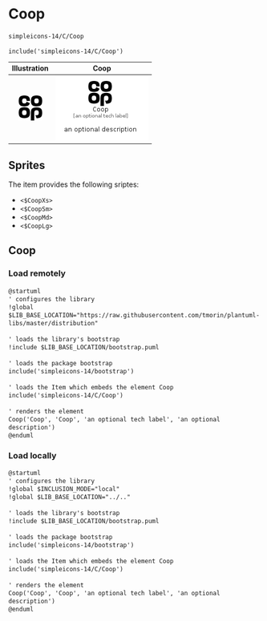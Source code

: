 # Coop


```text
simpleicons-14/C/Coop
```

```text
include('simpleicons-14/C/Coop')
```



| Illustration | Coop |
| :---: | :---: |
| ![illustration for Illustration](../../simpleicons-14/C/Coop.png) | ![illustration for Coop](../../simpleicons-14/C/Coop.Local.png) |



## Sprites
The item provides the following sriptes:

- `<$CoopXs>`
- `<$CoopSm>`
- `<$CoopMd>`
- `<$CoopLg>`





## Coop

### Load remotely
```plantuml
@startuml
' configures the library
!global $LIB_BASE_LOCATION="https://raw.githubusercontent.com/tmorin/plantuml-libs/master/distribution"

' loads the library's bootstrap
!include $LIB_BASE_LOCATION/bootstrap.puml

' loads the package bootstrap
include('simpleicons-14/bootstrap')

' loads the Item which embeds the element Coop
include('simpleicons-14/C/Coop')

' renders the element
Coop('Coop', 'Coop', 'an optional tech label', 'an optional description')
@enduml
```

### Load locally
```plantuml
@startuml
' configures the library
!global $INCLUSION_MODE="local"
!global $LIB_BASE_LOCATION="../.."

' loads the library's bootstrap
!include $LIB_BASE_LOCATION/bootstrap.puml

' loads the package bootstrap
include('simpleicons-14/bootstrap')

' loads the Item which embeds the element Coop
include('simpleicons-14/C/Coop')

' renders the element
Coop('Coop', 'Coop', 'an optional tech label', 'an optional description')
@enduml
```

